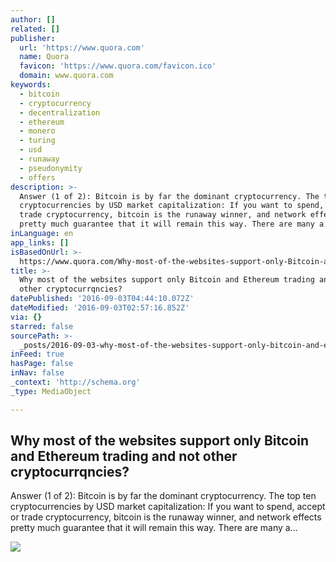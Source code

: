 ```yaml
---
author: []
related: []
publisher:
  url: 'https://www.quora.com'
  name: Quora
  favicon: 'https://www.quora.com/favicon.ico'
  domain: www.quora.com
keywords:
  - bitcoin
  - cryptocurrency
  - decentralization
  - ethereum
  - monero
  - turing
  - usd
  - runaway
  - pseudonymity
  - offers
description: >-
  Answer (1 of 2): Bitcoin is by far the dominant cryptocurrency. The top ten
  cryptocurrencies by USD market capitalization: If you want to spend, accept or
  trade cryptocurrency, bitcoin is the runaway winner, and network effects
  pretty much guarantee that it will remain this way. There are many a...
inLanguage: en
app_links: []
isBasedOnUrl: >-
  https://www.quora.com/Why-most-of-the-websites-support-only-Bitcoin-and-Ethereum-trading-and-not-other-cryptocurrqncies
title: >-
  Why most of the websites support only Bitcoin and Ethereum trading and not
  other cryptocurrqncies?
datePublished: '2016-09-03T04:44:10.072Z'
dateModified: '2016-09-03T02:57:16.852Z'
via: {}
starred: false
sourcePath: >-
  _posts/2016-09-03-why-most-of-the-websites-support-only-bitcoin-and-ethereum-t.md
inFeed: true
hasPage: false
inNav: false
_context: 'http://schema.org'
_type: MediaObject

---
```

<article style=""><h1>Why most of the websites support only Bitcoin and Ethereum trading and not other cryptocurrqncies?</h1><p>Answer (1 of 2): Bitcoin is by far the dominant cryptocurrency. The top ten cryptocurrencies by USD market capitalization: If you want to spend, accept or trade cryptocurrency, bitcoin is the runaway winner, and network effects pretty much guarantee that it will remain this way. There are many a...</p><img src="https://qph.ec.quoracdn.net/main-thumb-t-478194-200-iihxmwcvockpiyoyeuhdguvynmntnsec.jpeg" /></article>